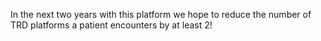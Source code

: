 In the next two years with this platform we hope to reduce the number of TRD platforms a patient encounters by at least 2!
